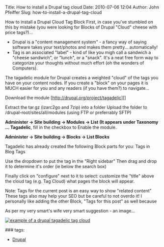 Title: How to install a Drupal tag cloud
Date: 2010-07-06 12:04
Author: John Pfeiffer
Slug: how-to-install-a-drupal-tag-cloud

<div class="field field-name-body field-type-text-with-summary field-label-hidden">
<div class="field-items">
<div class="field-item even">
How to install a Drupal Cloud Tag Block First, in case you've stumbled
on this by mistake (you were looking for Blocks of Drupal "Cloud" cheese
with price tags?)...

</p>

-   Drupal is a "content management system" - a fancy way of saying
    software takes your text/photos and makes them pretty...
    automatically!
-   Tag is an associated "label" - kind of like you migh call a sandwich
    a "cheese sandwich", or "lunch", or a "snack". It's a neat free form
    way to categorize your thoughts without much effort (oh the wonders
    of Computers).

The tagadelic module for Drupal creates a weighted "cloud" of the tags
you have on your content nodes. If you create a "block" on your pages it
is MUCH easier for you and any readers (if you have them?) to
navigate...

</p>

Download the module [http://drupal.org/project/tagadelic][]

</p>

Extract the tar.gz (izarc2go and 7zip) into a folder Upload the folder
to /drupal-root/sites/all/modules (using FTP or preferrably SFTP)

</p>

**Administer -\> Site building -\> Modules -\> List (It appears under
Taxonomy ... Tagadelic**, fill in the checkbox to Enable the module.

</p>

**Administer -\> Site building -\> Blocks -\> List Blocks**

</p>

Tagadelic has already created the following Block parts for you: Tags in
Blog Tags

</p>

Use the dropdown to put the tag in the "Right sidebar" Then drag and
drop it to determine it's order (ie below the search box)

</p>

Finally click on "configure" next to it to select: customize the "title"
above the cloud tag (e.g. Tag Cloud) what pages the block will appear.

</p>

Note: Tags for the current post is an easy way to show "related content"
These tags also may help your SEO but be careful to not overdo it! I
personally like adding the other Block, "Tags for this post" as well
because

</p>

As per my very smart's wife very smart suggestion - an image...

</p>

[![example of a drupal tagadelic tag cloud][]][example of a drupal
tagadelic tag cloud]

</p>
<p>
</div>
</div>
</div>
<div class="field field-name-taxonomy-vocabulary-1 field-type-taxonomy-term-reference field-label-above clearfix">
### tags:

-   [Drupal][]

</div>
</p>

  [http://drupal.org/project/tagadelic]: http://drupal.org/project/tagadelic
  [example of a drupal tagadelic tag cloud]: http://john-pfeiffer.com/sites/default/files/images/example-of-tagadelic-cloud-tag.gif
  [Drupal]: http://john-pfeiffer.com/category/tags/drupal
